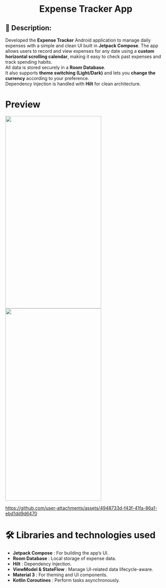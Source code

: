 <h1 align="center">Expense Tracker App</h1>

## 📜 Description:
Developed the **Expense Tracker** Android application to manage daily expenses with a simple and clean UI built in **Jetpack Compose**.
The app allows users to record and view expenses for any date using a **custom horizontal scrolling calendar**, making it easy to check past expenses and track spending habits.  
All data is stored securely in a **Room Database**.  
It also supports **theme switching (Light/Dark)** and lets you **change the currency** according to your preference.  
Dependency Injection is handled with **Hilt** for clean architecture.

# Preview
<img src="https://github.com/user-attachments/assets/cae0cb06-4875-4187-809a-01ff5feb755a" width="300" height="600">

<img src="https://github.com/user-attachments/assets/31bdab56-2812-4e66-89ff-d57079a25e43" width="300" height="600">

https://github.com/user-attachments/assets/4948733d-f43f-41fa-86a1-ebd1dd9d6470

# 🛠️ Libraries and technologies used
- **Jetpack Compose** : For building the app’s UI.
- **Room Database** : Local storage of expense data.
- **Hilt** : Dependency Injection.
- **ViewModel & StateFlow** : Manage UI-related data lifecycle-aware.
- **Material 3** : For theming and UI components.
- **Kotlin Coroutines** : Perform tasks asynchronously.
